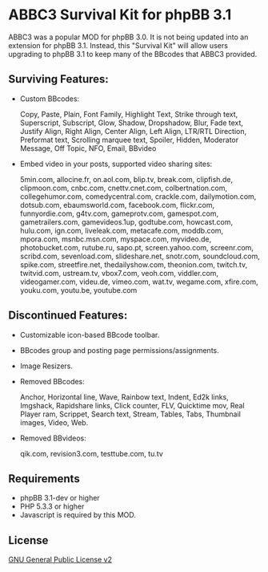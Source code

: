 # ABBC3 Survival Kit for phpBB 3.1

ABBC3 was a popular MOD for phpBB 3.0. It is not being updated into an extension for phpBB 3.1. Instead, this "Survival Kit" will allow users upgrading to phpBB 3.1 to keep many of the BBcodes that ABBC3 provided.

## Surviving Features:
* Custom BBcodes:

	Copy, Paste, Plain, Font Family, Highlight Text, Strike through text, Superscript, Subscript, Glow,
	Shadow, Dropshadow, Blur, Fade text, Justify Align, Right Align, Center Align, Left Align, LTR/RTL
	Direction, Preformat text, Scrolling marquee text, Spoiler, Hidden, Moderator Message, Off Topic, NFO,
	Email, BBvideo

* Embed video in your posts, supported video sharing sites:

	5min.com, allocine.fr, on.aol.com, blip.tv, break.com, clipfish.de, clipmoon.com, cnbc.com,
	cnettv.cnet.com, colbertnation.com, collegehumor.com, comedycentral.com, crackle.com, dailymotion.com,
	dotsub.com, ebaumsworld.com, facebook.com, flickr.com, funnyordie.com, g4tv.com, gameprotv.com,
	gamespot.com, gametrailers.com, gamevideos.1up, godtube.com, howcast.com, hulu.com, ign.com,
	liveleak.com, metacafe.com, moddb.com, mpora.com, msnbc.msn.com, myspace.com, myvideo.de,
	photobucket.com, rutube.ru, sapo.pt, screen.yahoo.com, screenr.com, scribd.com, sevenload.com,
	slideshare.net, snotr.com, soundcloud.com, spike.com, streetfire.net, thedailyshow.com, theonion.com,
	twitch.tv, twitvid.com, ustream.tv, vbox7.com, veoh.com, viddler.com, videogamer.com, videu.de,
	vimeo.com, wat.tv, wegame.com, xfire.com, youku.com, youtu.be, youtube.com

## Discontinued Features:
* Customizable icon-based BBcode toolbar.
* BBcodes group and posting page permissions/assignments.
* Image Resizers.
* Removed BBcodes:

	Anchor, Horizontal line, Wave, Rainbow text, Indent, Ed2k links, Imgshack, Rapidshare links, Click
	counter, FLV, Quicktime mov, Real Player ram, Scrippet, Search text, Stream, Tables, Tabs, Thumbnail
	images, Video, Web.

* Removed BBvideos:

	qik.com, revision3.com, testtube.com, tu.tv

## Requirements
* phpBB 3.1-dev or higher
* PHP 5.3.3 or higher
* Javascript is required by this MOD.

## License
[GNU General Public License v2](http://opensource.org/licenses/GPL-2.0)
